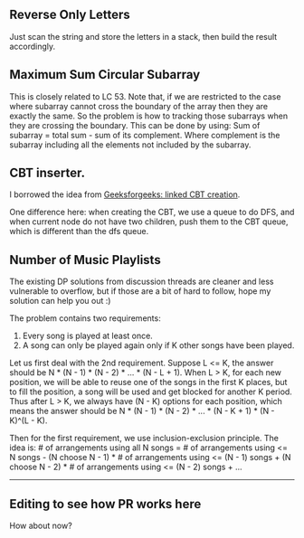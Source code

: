 ## Reverse Only Letters

Just scan the string and store the letters in a stack, then build the result accordingly.

## Maximum Sum Circular Subarray

This is closely related to LC 53. Note that, if we are restricted to the case where subarray cannot cross the boundary of the array then they are exactly the same. So the problem is how to tracking those subarrays when they are crossing the boundary. This can be done by using: Sum of subarray = total sum - sum of its complement. Where complement is the subarray including all the elements not included by the subarray.

## CBT inserter.

I borrowed the idea from [Geeksforgeeks: linked CBT creation](https://www.geeksforgeeks.org/linked-complete-binary-tree-its-creation/).

One difference here: when creating the CBT, we use a queue to do DFS, and when current node do not have two children, push them to the CBT queue, which is different than the dfs queue.

## Number of Music Playlists

The existing DP solutions from discussion threads are cleaner and less vulnerable to overflow, but if those are a bit of hard to follow, hope my solution can help you out :)

The problem contains two requirements:
1. Every song is played at least once.
2. A song can only be played again only if K other songs have been played.

Let us first deal with the 2nd requirement. Suppose L <= K, the answer should be N * (N - 1) * (N - 2) * ... * (N - L + 1). When L > K, for each new position, we will be able to reuse one of the songs in the first K places, but to fill the position, a song will be used and get blocked for another K period. Thus after L > K, we always have (N - K) options for each position, which means the answer should be N * (N - 1) * (N - 2) * ... * (N - K + 1) * (N - K)^(L - K).

Then for the first requirement, we use inclusion-exclusion principle. The idea is: # of arrangements using all N songs = # of arrangements using <= N songs - (N choose N - 1) * # of arrangements using <= (N - 1) songs + (N choose N - 2) * # of arrangements using <= (N - 2) songs + ...

---------------------
Editing to see how PR works here
---------------------
How about now?

